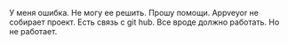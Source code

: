 У меня ошибка. Не могу ее решить. Прошу помощи. Appveyor не собирает проект. Есть связь с git hub. Все вроде должно работать. Но не работает.